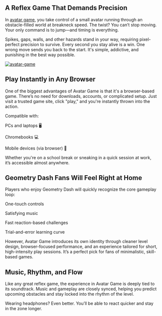 <h2>A Reflex Game That Demands Precision</h2>

In <a href="https://slope3.com/avatar-game">avatar game</a>, you take control of a small avatar running through an obstacle-filled world at breakneck speed. The twist? You can’t stop moving. Your only command is to jump—and timing is everything.

Spikes, gaps, walls, and other hazards stand in your way, requiring pixel-perfect precision to survive. Every second you stay alive is a win. One wrong move sends you back to the start. It's simple, addictive, and punishing in the best way possible.

<a href='https://postimg.cc/18Bzff26' target='_blank'><img src='https://i.postimg.cc/xdDNpmPs/avatar-game.png' border='0' alt='avatar-game'/></a>

<h2>Play Instantly in Any Browser</h2>
  
One of the biggest advantages of Avatar Game is that it's a browser-based game. There’s no need for downloads, accounts, or complicated setup. Just visit a trusted game site, click "play," and you're instantly thrown into the action.

Compatible with:

PCs and laptops 🖥️

Chromebooks 💻

Mobile devices (via browser) 📱

Whether you're on a school break or sneaking in a quick session at work, it’s accessible almost anywhere.

<h2>Geometry Dash Fans Will Feel Right at Home</h2>

Players who enjoy Geometry Dash will quickly recognize the core gameplay loop:

One-touch controls

Satisfying music

Fast reaction-based challenges

Trial-and-error learning curve

However, Avatar Game introduces its own identity through cleaner level design, browser-focused performance, and an experience tailored for short, high-intensity play sessions. It’s a perfect pick for fans of minimalistic, skill-based games.

<h2>Music, Rhythm, and Flow</h2>

Like any great reflex game, the experience in Avatar Game is deeply tied to its soundtrack. Music and gameplay are closely synced, helping you predict upcoming obstacles and stay locked into the rhythm of the level.

Wearing headphones? Even better. You’ll be able to react quicker and stay in the zone longer.

